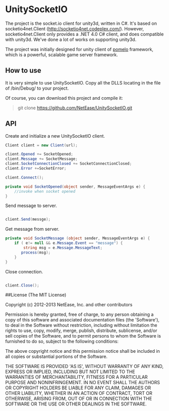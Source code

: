 UnitySocketIO
=============================
The  project is the socket.io client for unity3d, written in C#.
It's based on socketio4net.Client (http://socketio4net.codeplex.com/). However,
socketio4net.Client only provides a .NET 4.0 C# client, and does compatible with unity3d.
We've done a lot of works on supporting unity3d.

The project was initially designed for unity client of [pomelo](https://github.com/NetEase/pomelo)
framework, which is a powerful, scalable game server framework.

## How to use

It is very simple to use UnitySocketIO. Copy all the DLLS locating in the file of /bin/Debug/  to your project.

Of course, you can download this project and compile it:

>git clone  https://github.com/NetEase/UnitySocketIO.git

## API

Create and initialize a new UnitySocketIO client.

```c#
Client client = new Client(url);

client.Opened += SocketOpened;
client.Message += SocketMessage;
client.SocketConnectionClosed += SocketConnectionClosed;
client.Error +=SocketError;

client.Connect();

private void SocketOpened(object sender, MessageEventArgs e) {
    //invoke when socket opened
}

```
Send message to server.

```c#

client.Send(messge);

```
Get message from server.

```c#
private void SocketMessage (object sender, MessageEventArgs e) {
    if ( e!= null && e.Message.Event == "message") {
        string msg = e.Message.MessageText;
       process(msg);
    }
}

```
Close connection.

```c#

client.Close();

```


##License
(The MIT License)

Copyright (c) 2012-2013 NetEase, Inc. and other contributors

Permission is hereby granted, free of charge, to any person obtaining a
copy of this software and associated documentation files (the 'Software'),
to deal in the Software without restriction, including without limitation
the rights to use, copy, modify, merge, publish, distribute, sublicense,
and/or sell copies of the Software, and to permit persons to whom the
Software is furnished to do so, subject to the following conditions:

The above copyright notice and this permission notice shall be included in
all copies or substantial portions of the Software.

THE SOFTWARE IS PROVIDED 'AS IS', WITHOUT WARRANTY OF ANY KIND, EXPRESS OR IMPLIED, INCLUDING BUT NOT LIMITED TO THE WARRANTIES OF MERCHANTABILITY, FITNESS FOR A PARTICULAR PURPOSE AND NONINFRINGEMENT. IN NO EVENT SHALL THE AUTHORS OR COPYRIGHT HOLDERS BE LIABLE FOR ANY CLAIM, DAMAGES OR OTHER LIABILITY, WHETHER IN AN ACTION OF CONTRACT, TORT OR OTHERWISE, ARISING FROM, OUT OF OR IN CONNECTION WITH THE SOFTWARE OR THE USE OR OTHER DEALINGS IN THE SOFTWARE.
